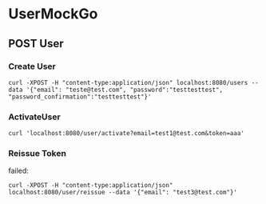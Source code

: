 # UserMockGo


## POST User

### Create User

```
curl -XPOST -H "content-type:application/json" localhost:8080/users --data '{"email": "teste@test.com", "password":"testtesttest", "password_confirmation":"testtesttest"}'
```

### ActivateUser

```
curl 'localhost:8080/user/activate?email=test1@test.com&token=aaa'
```

### Reissue Token

failed: 
```
curl -XPOST -H "content-type:application/json" localhost:8080/user/reissue --data '{"email": "test3@test.com"}'
```

